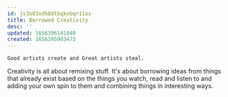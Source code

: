 ```yaml
---
id: js3o83xdh8dtbqkobqr11os
title: Borrowed Creativity
desc: ''
updated: 1656396141840
created: 1656395903473
---
```


`Good artists create and Great artists steal.`

Creativity is all about remixing stuff. It's about borrowing ideas from things that already exist based on the things you watch, read and listen to and adding your own spin to them and combining things in interesting ways.
